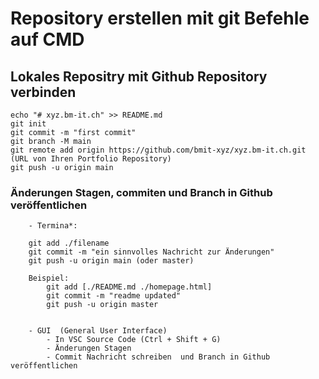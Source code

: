 ﻿# Repository erstellen mit git Befehle auf CMD

## Lokales Repositry mit Github Repository verbinden

	echo "# xyz.bm-it.ch" >> README.md
	git init
	git commit -m "first commit"
	git branch -M main
	git remote add origin https://github.com/bmit-xyz/xyz.bm-it.ch.git (URL von Ihren Portfolio Repository)
	git push -u origin main

###  Änderungen Stagen, commiten und Branch in Github veröffentlichen 

		- Termina*:  

		git add ./filename 
		git commit -m "ein sinnvolles Nachricht zur Änderungen"
		git push -u origin main (oder master)
		
		Beispiel: 
			git add [./README.md ./homepage.html]
			git commit -m "readme updated"
			git push -u origin master

	
		- GUI  (General User Interface)
			- In VSC Source Code (Ctrl + Shift + G)
			- Änderungen Stagen
            - Commit Nachricht schreiben  und Branch in Github veröffentlichen